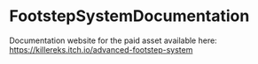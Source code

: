 # FootstepSystemDocumentation
 
Documentation website for the paid asset available here: https://killereks.itch.io/advanced-footstep-system